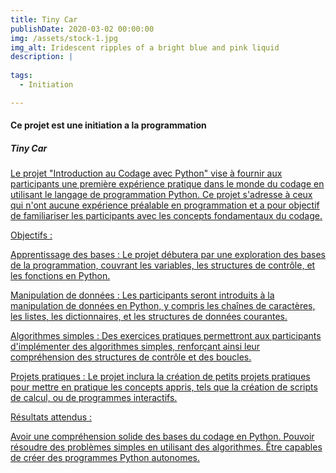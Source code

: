 ```yaml
---
title: Tiny Car
publishDate: 2020-03-02 00:00:00
img: /assets/stock-1.jpg
img_alt: Iridescent ripples of a bright blue and pink liquid
description: |
  
tags:
  - Initiation

---
```

#### Ce projet est une initiation a la programmation
##### Tiny Car

<a href=frebourg.es>

 Le projet "Introduction au Codage avec Python" vise à fournir aux participants une première expérience pratique dans le monde du codage en utilisant le langage de programmation Python. Ce projet s'adresse à ceux qui n'ont aucune expérience préalable en programmation et a pour objectif de familiariser les participants avec les concepts fondamentaux du codage.   

Objectifs :  

Apprentissage des bases : Le projet débutera par une exploration des bases de la programmation, couvrant les variables, les structures de contrôle, et les fonctions en Python.  

Manipulation de données : Les participants seront introduits à la manipulation de données en Python, y compris les chaînes de caractères, les listes, les dictionnaires, et les structures de données courantes.  
 
Algorithmes simples : Des exercices pratiques permettront aux participants d'implémenter des algorithmes simples, renforçant ainsi leur compréhension des structures de contrôle et des boucles.

Projets pratiques : Le projet inclura la création de petits projets pratiques pour mettre en pratique les concepts appris, tels que la création de scripts de calcul, ou de programmes interactifs.


Résultats attendus :

Avoir une compréhension solide des bases du codage en Python.
Pouvoir résoudre des problèmes simples en utilisant des algorithmes.
Être capables de créer des programmes Python autonomes.




